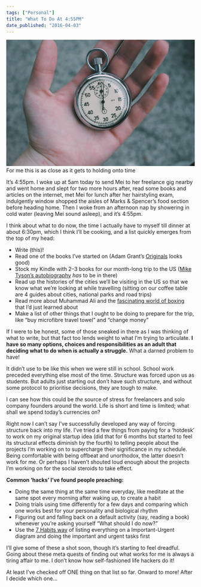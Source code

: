 ```yaml
---
tags: ["Personal"]
title: "What To Do At 4:55PM"
date_published: "2016-04-03"
---
```


![For me this is as close as it gets to holding onto time](images/time-1024x683.jpeg) For me this is as close as it gets to holding onto time

It’s 4:55pm. I woke up at 5am today to send Mei to her freelance gig nearby and went home and slept for two more hours after, read some books and articles on the internet, met Mei for lunch after her hairstyling exam, indulgently window shopped the aisles of Marks & Spencer’s food section before heading home. Then I woke from an afternoon nap by showering in cold water (leaving Mei sound asleep), and it’s 4:55pm.

I think about what to do now, the time I actually have to myself till dinner at about 6:30pm, which I think I’ll be cooking, and a list quickly emerges from the top of my head:

- Write (this)!
- Read one of the books I’ve started on (Adam Grant’s [Originals](http://www.amazon.com/Originals-How-Non-Conformists-Move-World/product-reviews/0525429565/ref=cm_cr_dp_qt_see_all_top?ie=UTF8&showViewpoints=1&sortBy=helpful) looks good)
- Stock my Kindle with 2–3 books for our month-long trip to the US ([Mike Tyson’s autobiography](http://www.amazon.com/Undisputed-Truth-Autobiography-Mike-Tyson/product-reviews/0007502532/ref=cm_cr_dp_qt_see_all_top?ie=UTF8&showViewpoints=1&sortBy=helpful) _has_ to be in there)
- Read up the histories of the cities we’ll be visiting in the US so that we know what we’re looking at while travelling (sitting on our coffee table are 4 guides about cities, national parks and road trips)
- Read more about Muhammad Ali and the [fascinating world of boxing](/2016-03-26-boxing-interesting-to-me/) that I’d just learned about
- Make a list of other things that I ought to be doing to prepare for the trip, like “buy microfibre travel towel” and “change money”

If I were to be honest, some of those sneaked in there as I was thinking of what to write, but that fact too lends weight to what I’m trying to articulate. **I have so many options, choices and responsibilities as an adult that deciding what to do when is actually a struggle.** What a darned problem to have!

It didn’t use to be like this when we were still in school. School work preceded everything else most of the time. Structure was forced upon us as students. But adults just starting out don’t have such structure, and without some protocol to prioritise decisions, they are tough to make.

I can see how this could be _the_ source of stress for freelancers and solo company founders around the world. Life is short and time is limited; what shall we spend today’s currencies on?

Right now I can’t say I’ve successfully developed any way of forcing structure back into my life. I’ve tried a few things from paying for a ‘hotdesk’ to work on my original startup idea (did that for 6 months but started to feel its structural effects diminish by the fourth) to telling people about the projects I’m working on to supercharge their significance in my schedule. Being comfortable with being offbeat and unorthodox, the latter doesn’t work for me. Or perhaps I haven’t shouted loud enough about the projects I’m working on for the social steroids to take effect.

**Common ‘hacks’ I’ve found people preaching:**

- Doing the same thing at the same time everyday, like meditate at the same spot every morning after waking up, to create a habit
- Doing trials using time differently for a few days and comparing which one works best for your personality and biological rhythm
- Figuring out and falling back on a default activity (say, reading a book) whenever you’re asking yourself “What should I do now?”
- Use the [7 Habits way](http://www.amazon.com/The-Habits-Highly-Effective-People/product-reviews/0743269519/ref=cm_cr_dp_qt_see_all_top?ie=UTF8&showViewpoints=1&sortBy=helpful) of listing everything on a Important-Urgent diagram and doing the important and urgent tasks first

I’ll give some of these a shot soon, though it’s starting to feel dreadful. Going about these meta quests of finding out what works for me is always a tiring affair to me. I don’t know how self-fashioned life hackers do it!

At least I’ve checked off ONE thing on that list so far. Onward to more! After I decide which one…
